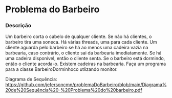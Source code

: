  # Problema do Barbeiro


### Descrição
 
Um barbeiro corta o cabelo de qualquer cliente. Se não há clientes, o barbeiro tira uma soneca. 
Há várias threads, uma para cada cliente.
Um cliente aguarda pelo barbeiro se há ao menos uma cadeira vazia na barbearia, caso contrário, o cliente sai da barbearia imediatamente. 
Se há uma cadeira disponível, então o cliente senta. 
Se o barbeiro está dormindo, então o cliente acorda-o. 
Existem <n> cadeiras na barbearia. Faça um programa para a classe BarbeiroDorminhoco utlizando monitor.

Diagrama de Sequência: https://github.com/jefersoncmn/problemaDoBarbeiro/blob/main/Diagrama%20de%20Sequência%20-%20Problema%20do%20barbeiro.pdf
